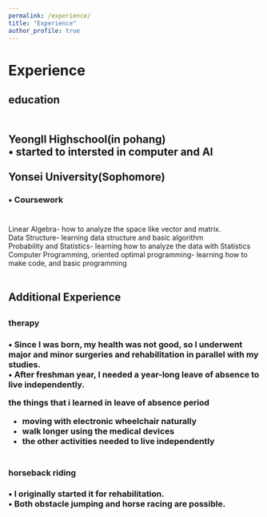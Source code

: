 ```yaml
---
permalink: /experience/
title: "Experience"
author_profile: true
---
```

<h1> Experience</h1>



<h2>education<h2>

<br>
YeongIl Highschool(in pohang)<br>
• started to intersted in computer and AI
<br><br>
Yonsei University(Sophomore) <br>

<h3>• Coursework<br><h3></h3>
<br>
Linear Algebra- how to analyze the space like vector and matrix.<br>
Data Structure- learning data structure and basic algorithm<br>
Probability and Statistics- learning how to analyze the data with Statistics<br>
Computer Programming, oriented optimal programming- learning how to make code, and basic programming<br>

<br>

<h2>Additional Experience<h2>

<h3>therapy<br><h3>
• Since I was born, my health was not good, so I underwent major and minor surgeries and rehabilitation in parallel with my studies.<br>
• After freshman year, I needed a year-long leave of absence to live independently.<br>
  


**the things that i learned in leave of absence period**<br>
- moving with electronic wheelchair naturally<br>
- walk longer using the medical devices<br>
- the other activities needed to live independently<br><br>


<h3>horseback riding<h3>
• I originally started it for rehabilitation.<br>
• Both obstacle jumping and horse racing are possible.<br>

